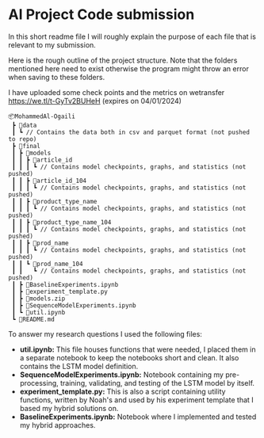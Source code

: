 # AI Project Code submission

In this short readme file I will roughly explain the purpose of each file that is relevant to my submission.

Here is the rough outline of the project structure. Note that the folders mentioned here need to exist otherwise the program might throw an error when saving to these folders.

I have uploaded some check points and the metrics on wetransfer https://we.tl/t-GyTv2BUHeH (expires on 04/01/2024)
```
📦MohammedAl-Ogaili
 ┣ 📂data
 ┃ ┗ // Contains the data both in csv and parquet format (not pushed to repo)
 ┣ 📂final
 ┃ ┣ 📂models
 ┃ ┃ ┣ 📂article_id
 ┃ ┃ ┃ ┗ // Contains model checkpoints, graphs, and statistics (not pushed)
 ┃ ┃ ┣ 📂article_id_104
 ┃ ┃ ┃ ┗ // Contains model checkpoints, graphs, and statistics (not pushed)
 ┃ ┃ ┣ 📂product_type_name
 ┃ ┃ ┃ ┗ // Contains model checkpoints, graphs, and statistics (not pushed)
 ┃ ┃ ┣ 📂product_type_name_104
 ┃ ┃ ┃ ┗ // Contains model checkpoints, graphs, and statistics (not pushed)
 ┃ ┃ ┣ 📂prod_name
 ┃ ┃ ┃ ┗ // Contains model checkpoints, graphs, and statistics (not pushed)
 ┃ ┃ ┗ 📂prod_name_104
 ┃ ┃   ┗ // Contains model checkpoints, graphs, and statistics (not pushed)
 ┃ ┣ 📜BaselineExperiments.ipynb
 ┃ ┣ 📜experiment_template.py
 ┃ ┣ 📜models.zip
 ┃ ┣ 📜SequenceModelExperiments.ipynb
 ┃ ┗ 📜util.ipynb
 ┗ 📜README.md
```

To answer my research questions I used the following files:

* **util.ipynb:** This file houses functions that were needed, I placed them in a separate notebook to keep the notebooks short and clean. It also contains the LSTM model definition.
* **SequenceModelExperiments.ipynb:** Notebook containing my pre-processing, training, validating, and testing of the LSTM model by itself.
* **experiment_template.py:** This is also a script containing utility functions, written by Noah's and used by his experiment template that I based my hybrid solutions on.
* **BaselineExperiments.ipynb:** Notebook where I implemented and tested my hybrid approaches.

